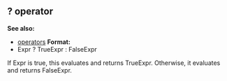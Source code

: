 ## ? operator
**See also:**
+   [operators](/ref/operator.md) <!-- -->
**Format:**
+   Expr ? TrueExpr : FalseExpr


If Expr is true, this evaluates and returns TrueExpr.
Otherwise, it evaluates and returns FalseExpr.